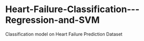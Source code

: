 # Heart-Failure-Classification---Regression-and-SVM
Classification model on Heart Failure Prediction Dataset
